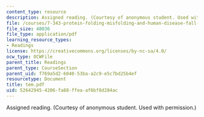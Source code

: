 ```yaml
---
content_type: resource
description: Assigned reading. (Courtesy of anonymous student. Used with permission.)
file: /courses/7-343-protein-folding-misfolding-and-human-disease-fall-2004/526429454206fa88ffeaaf6bf8d284ac_tem.pdf
file_size: 48036
file_type: application/pdf
learning_resource_types:
- Readings
license: https://creativecommons.org/licenses/by-nc-sa/4.0/
ocw_type: OCWFile
parent_title: Readings
parent_type: CourseSection
parent_uid: f769a5d2-6040-53ba-a2c9-e5c7bd25b4ef
resourcetype: Document
title: tem.pdf
uid: 52642945-4206-fa88-ffea-af6bf8d284ac
---
```

Assigned reading. (Courtesy of anonymous student. Used with permission.)